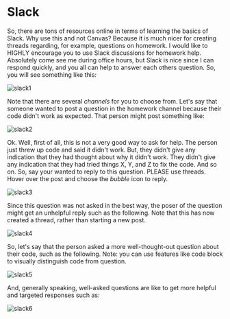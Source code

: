 # Slack
So, there are tons of resources online in terms of learning the basics of Slack. Why use this and not Canvas? Because it is much nicer for creating threads regarding, for example, questions on homework. I would like to HIGHLY encourage you to use Slack discussions for homework help. Absolutely come see me during office hours, but Slack is nice since I can respond quickly, and you all can help to answer each others question. So, you will see something like this:

![slack1](../../images/slack1.jpg)

Note that there are several *channels* for you to choose from. Let's say that someone wanted to post a question in the homework channel because their code didn't work as expected. That person might post something like:

![slack2](../../images/slack2.jpg)

Ok. Well, first of all, this is not a very good way to ask for help. The person just threw up code and said it didn't work. But, they didn't give any indication that they had thought about why it didn't work. They didn't give any indication that they had tried things X, Y, and Z to fix the code. And so on. So, say your wanted to reply to this question. PLEASE use threads. Hover over the post and choose the *bubble* icon to reply.

![slack3](../../images/slack3.png)

Since this question was not asked in the best way, the poser of the question might get an unhelpful reply such as the following. Note that this has now created a thread, rather than starting a new post.

![slack4](../../images/slack4.png)

So, let's say that the person asked a more well-thought-out question about their code, such as the following. Note: you can use features like code block to visually distinguish code from question.

![slack5](../../images/slack5.png)

And, generally speaking, well-asked questions are like to get more helpful and targeted responses such as:

![slack6](../../images/slack6.png)
